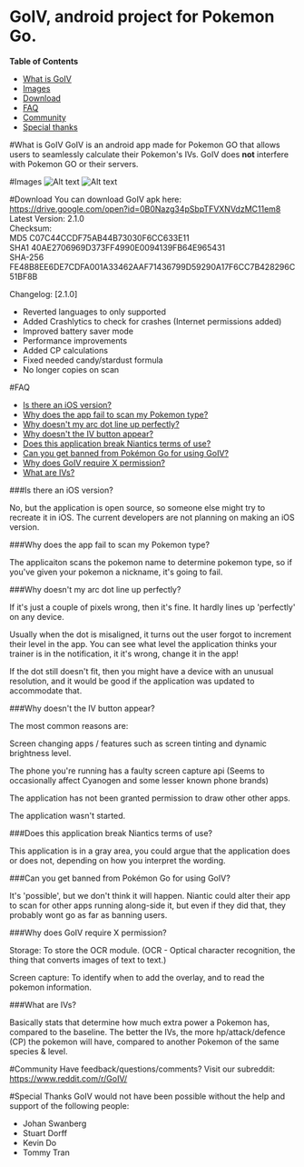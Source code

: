GoIV, android project for Pokemon Go.
=====================

**Table of Contents**

- [What is GoIV](#what-is-goiv)
- [Images](#images)
- [Download](#download)
- [FAQ](#faq)
- [Community](#community)
- [Special thanks](#special-thanks)

#What is GoIV
GoIV is an android app made for Pokemon GO that allows users to seamlessly calculate their Pokemon's IVs. GoIV does <b>not</b> interfere with Pokemon GO or their servers.

#Images
![Alt text](https://i.imgur.com/bvRfmZV.jpg "Seamlessly Overlays an IV Button")
![Alt text](https://i.imgur.com/aNHUEVI.jpg "Seamlessly Overlays an IV Button")

#Download
You can download GoIV apk here: https://drive.google.com/open?id=0B0Nazg34pSbpTFVXNVdzMC11em8    
Latest Version: 2.1.0  
Checksum:  
MD5 C07C44CCDF75AB44B73030F6CC633E11  
SHA1 40AE2706969D373FF4990E0094139FB64E965431  
SHA-256 FE48B8EE6DE7CDFA001A33462AAF71436799D59290A17F6CC7B428296C51BF8B   

Changelog:
[2.1.0]  
* Reverted languages to only supported
* Added Crashlytics to check for crashes (Internet permissions added)
* Improved battery saver mode
* Performance improvements
* Added CP calculations
* Fixed needed candy/stardust formula
* No longer copies on scan


#FAQ

- [Is there an iOS version?](#is-there-an-ios-version)
- [Why does the app fail to scan my Pokemon type?](#why-does-the-app-fail-to-scan-my-pokemon-type)
- [Why doesn't my arc dot line up perfectly?](#why-doesn't-my-arc-dot-line-up-perfectly)
- [Why doesn't the IV button appear?](#why-doesn't-the-iv-button-appear)
- [Does this application break Niantics terms of use?](#does-this-application-break-niantics-terms-of-use)
- [Can you get banned from Pokémon Go for using GoIV?](#can-you-get-banned-from-pokémon-go-for-using-goivd)
- [Why does GoIV require X permission?](#why-does-goiv-require-x-permission)
- [What are IVs?](#what-are-ivs)

###Is there an iOS version?

No, but the application is open source, so someone else might try to recreate it in iOS. The current developers are not planning on making an iOS version.

###Why does the app fail to scan my Pokemon type?

The applicaiton scans the pokemon name to determine pokemon type, so if you've given your pokemon a nickname, it's going to fail.

###Why doesn't my arc dot line up perfectly?

If it's just a couple of pixels wrong, then it's fine. It hardly lines up 'perfectly' on any device.

Usually when the dot is misaligned, it turns out the user forgot to increment their level in the app. You can see what level the application thinks your trainer is in the notification, it it's wrong, change it in the app!

If the dot still doesn't fit, then you might have a device with an unusual resolution, and it would be good if the application was updated to accommodate that.

###Why doesn't the IV button appear?

The most common reasons are:

Screen changing apps / features such as screen tinting and dynamic brightness level.

The phone you're running has a faulty screen capture api (Seems to occasionally affect Cyanogen and some lesser known phone brands)

The application has not been granted permission to draw other other apps.

The application wasn't started.

###Does this application break Niantics terms of use?

This application is in a gray area, you could argue that the application does or does not, depending on how you interpret the wording.

###Can you get banned from Pokémon Go for using GoIV?

It's 'possible', but we don't think it will happen. Niantic could alter their app to scan for other apps running along-side it, but even if they did that, they probably wont go as far as banning users.

###Why does GoIV require X permission?

Storage:
To store the OCR module. (OCR - Optical character recognition, the thing that converts images of text to text.)

Screen capture:
To identify when to add the overlay, and to read the pokemon information.

###What are IVs?

Basically stats that determine how much extra power a Pokemon has, compared to the baseline. The better the IVs, the more hp/attack/defence (CP) the pokemon will have, compared to another Pokemon of the same species & level.

#Community
Have feedback/questions/comments? Visit our subreddit: https://www.reddit.com/r/GoIV/

#Special Thanks
GoIV would not have been possible without the help and support of the following people:  
 - Johan Swanberg  
 - Stuart Dorff  
 - Kevin Do  
 - Tommy Tran  
